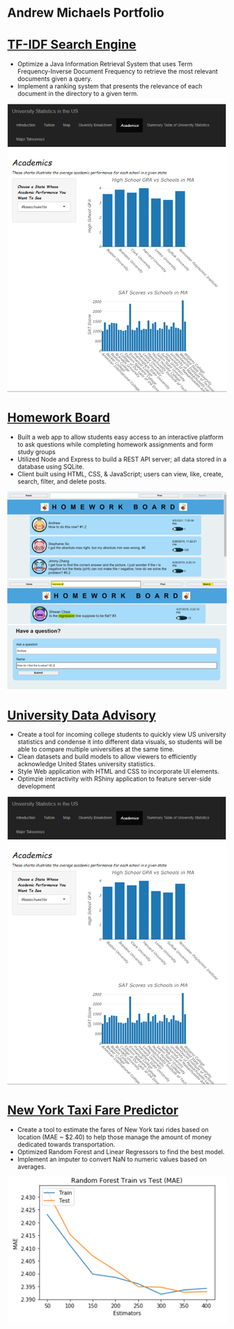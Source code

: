 # Andrew Michaels Portfolio

# [TF-IDF Search Engine](https://github.com/amicha23/University-Data)
- Optimize a Java Information Retrieval System that uses Term Frequency-Inverse Document Frequency to retrieve the most relevant documents given a query. 
- Implement a ranking system that presents the relevance of each document in the directory to a given term.


!["Project 3 Illustration"](/images/University_Picture.PNG)

# [Homework Board](https://github.com/amicha23/Homework-Board)
- Built a web app to allow students easy access to an interactive platform to ask questions while completing homework assignments and form study groups
- Utilized Node and Express to build a REST API server; all data stored in a database using SQLite.
- Client built using HTML, CSS, & JavaScript; users can view, like, create, search, filter, and delete posts. 


!["Project 1 view"](/images/view.PNG)
!["Project 1 search"](/images/search.PNG)
!["Project 1 post"](/images/create.PNG)








# [University Data Advisory](https://github.com/amicha23/University-Data)
- Create a tool for incoming college students to quickly view US university statistics and condense it into different data visuals, so students will be able to compare multiple universities at the same time.
- Clean datasets and build models to allow viewers to efficiently acknowledge United States university statistics.
- Style Web application with HTML and CSS to incorporate UI elements.
- Optimzie interactivity with RShiny application to feature server-side development

!["Project 3 Illustration"](/images/University_Picture.PNG)

# [New York Taxi Fare Predictor](https://github.com/amicha23/Taxi_Fare_Predictor)
- Create a tool to estimate the fares of New York taxi rides based on location (MAE ~ $2.40) to help those manage the amount of money dedicated towards transportation.
-	Optimized Random Forest and Linear Regressors to find the best model.
-	Implement an imputer to convert NaN to numeric values based on averages.

!["Project 4 Illustration"](/images/MAE_Picture.PNG)
